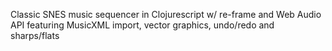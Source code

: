 Classic SNES music sequencer in Clojurescript w/ re-frame and Web Audio API featuring MusicXML import, vector graphics, undo/redo and sharps/flats
